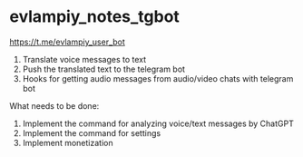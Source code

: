 # evlampiy_notes_tgbot

https://t.me/evlampiy_user_bot

1. Translate voice messages to text
2. Push the translated text to the telegram bot
3. Hooks for getting audio messages from audio/video chats with telegram bot

What needs to be done:
1. Implement the command for analyzing voice/text messages by ChatGPT
2. Implement the command for settings
3. Implement monetization
